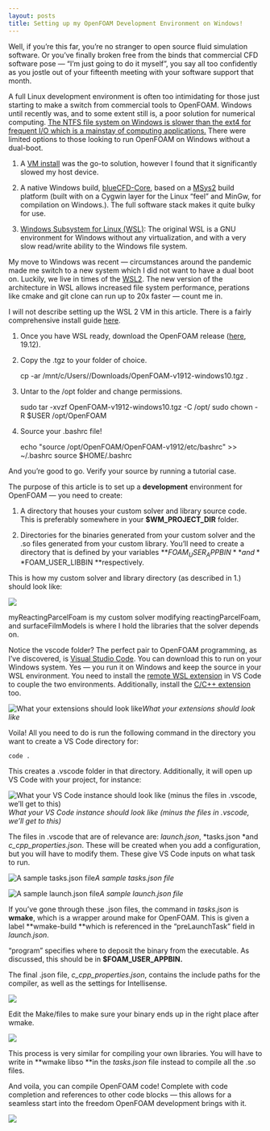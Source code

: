```yaml
---
layout: posts
title: Setting up my OpenFOAM Development Environment on Windows!
---
```


Well, if you’re this far, you’re no stranger to open source fluid simulation software. Or you’ve finally broken free from the binds that commercial CFD software pose — “I’m just going to do it myself”, you say all too confidently as you jostle out of your fifteenth meeting with your software support that month.

A full Linux development environment is often too intimidating for those just starting to make a switch from commercial tools to OpenFOAM. Windows until recently was, and to some extent still is, a poor solution for numerical computing. [The NTFS file system on Windows is slower than the ext4 for frequent I/O which is a mainstay of computing applications.](https://www.pcworld.com/article/230527/ubuntu_linux_day_16_ext4_vs_ntfs.html) There were limited options to those looking to run OpenFOAM on Windows without a dual-boot.

1. A [VM install](https://openfoam.org/download/windows-vm/) was the go-to solution, however I found that it significantly slowed my host device.

1. A native Windows build, [blueCFD-Core](http://bluecfd.github.io/Core/About/), based on a [MSys2](https://www.msys2.org/) build platform (built with on a Cygwin layer for the Linux “feel” and MinGw, for compilation on Windows.). The full software stack makes it quite bulky for use.

1. [Windows Subsystem for Linux (WSL)](https://docs.microsoft.com/en-us/windows/wsl/install-win10): The original WSL is a GNU environment for Windows without any virtualization, and with a very slow read/write ability to the Windows file system.

My move to Windows was recent — circumstances around the pandemic made me switch to a new system which I did not want to have a dual boot on. Luckily, we live in times of the [WSL2](https://docs.microsoft.com/en-us/windows/wsl/wsl2-index). The new version of the architecture in WSL allows increased file system performance, perations like cmake and git clone can run up to 20x faster — count me in.

I will not describe setting up the WSL 2 VM in this article. There is a fairly comprehensive install guide [here](https://docs.microsoft.com/en-us/windows/wsl/install-win10).

1. Once you have WSL ready, download the OpenFOAM release ([here](https://sourceforge.net/projects/openfoam/files/v1912/OpenFOAM-v1912-windows10.tgz), 19.12).

1. Copy the .tgz to your folder of choice.

    cp -ar /mnt/c/Users/<USER>/Downloads/OpenFOAM-v1912-windows10.tgz .

3. Untar to the /opt folder and change permissions.

    sudo tar -xvzf  OpenFOAM-v1912-windows10.tgz -C /opt/
    sudo chown -R $USER /opt/OpenFOAM

4. Source your .bashrc file!

    echo "source /opt/OpenFOAM/OpenFOAM-v1912/etc/bashrc" >> ~/.bashrc
    source $HOME/.bashrc

And you’re good to go. Verify your source by running a tutorial case.

The purpose of this article is to set up a **development** environment for OpenFOAM — you need to create:

1. A directory that houses your custom solver and library source code. This is preferably somewhere in your **$WM_PROJECT_DIR** folder.

1. Directories for the binaries generated from your custom solver and the .so files generated from your custom library. You’ll need to create a directory that is defined by your variables **$FOAM_USER_APPBIN** and **$FOAM_USER_LIBBIN **respectively.

This is how my custom solver and library directory (as described in 1.) should look like:

![](https://cdn-images-1.medium.com/max/2000/1*_qMiorNX0Qk96gHyHrhEig.png)

myReactingParcelFoam is my custom solver modifying reactingParcelFoam, and surfaceFilmModels is where I hold the libraries that the solver depends on.

Notice the vscode folder? The perfect pair to OpenFOAM programming, as I’ve discovered, is [Visual Studio Code](https://code.visualstudio.com/). You can download this to run on your Windows system. Yes — you run it on Windows and keep the source in your WSL environment. You need to install the [remote WSL extension](https://code.visualstudio.com/remote-tutorials/wsl/getting-started) in VS Code to couple the two environments. Additionally, install the [C/C++ extension](https://marketplace.visualstudio.com/items?itemName=ms-vscode.cpptools) too.

![What your extensions should look like](https://cdn-images-1.medium.com/max/2000/1*9k6bv6VmYFTM0VniBTynMQ.png)*What your extensions should look like*

Voila! All you need to do is run the following command in the directory you want to create a VS Code directory for:

    code . 

This creates a .vscode folder in that directory. Additionally, it will open up VS Code with your project, for instance:

![What your VS Code instance should look like (minus the files in .vscode, we’ll get to this)](https://cdn-images-1.medium.com/max/2000/1*jFosjbe2Wxj2Hqj0XUVMNg.png)*What your VS Code instance should look like (minus the files in .vscode, we’ll get to this)*

The files in .vscode that are of relevance are: *launch.json*, *tasks.json *and *c_cpp_properties.json*. These will be created when you add a configuration, but you will have to modify them. These give VS Code inputs on what task to run.

![A sample tasks.json file](https://cdn-images-1.medium.com/max/2000/1*wXqMwzDj5VuMw5JV8igGqQ.png)*A sample tasks.json file*

![A sample launch.json file](https://cdn-images-1.medium.com/max/2000/1*HJZ4TXPlKAzGRgzHYAZhfA.png)*A sample launch.json file*

If you’ve gone through these .json files, the command in *tasks.json* is **wmake**, which is a wrapper around make for OpenFOAM. This is given a label **wmake-build **which is referenced in the “preLaunchTask” field in *launch.json*.

“program” specifies where to deposit the binary from the executable. As discussed, this should be in **$FOAM_USER_APPBIN.**

The final .json file, *c_cpp_properties.json*, contains the include paths for the compiler, as well as the settings for Intellisense.

![](https://cdn-images-1.medium.com/max/2000/1*OgX1Oz6TLtc5vF_Wwrv-pw.png)

Edit the Make/files to make sure your binary ends up in the right place after wmake.

![](https://cdn-images-1.medium.com/max/2000/1*8WSHlW8QLAz48vPortUHHA.png)

This process is very similar for compiling your own libraries. You will have to write in **wmake libso **in the *tasks.json* file instead to compile all the .so files.

And voila, you can compile OpenFOAM code! Complete with code completion and references to other code blocks — this allows for a seamless start into the freedom OpenFOAM development brings with it.

![](https://cdn-images-1.medium.com/max/2732/1*reDyQdIu4_p2RvhvQt64ag.png)
